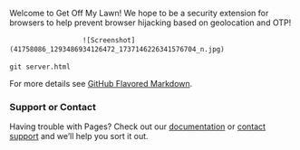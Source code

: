 Welcome to Get Off My Lawn!
We hope to be a security extension for browsers to help prevent browser hijacking based on geolocation and OTP!

                      ![Screenshot](41758086_1293486934126472_1737146226341576704_n.jpg)

`git server.html` 



For more details see [GitHub Flavored Markdown](https://guides.github.com/features/mastering-markdown/).



### Support or Contact

Having trouble with Pages? Check out our [documentation](https://help.github.com/categories/github-pages-basics/) or [contact support](https://github.com/contact) and we’ll help you sort it out.
